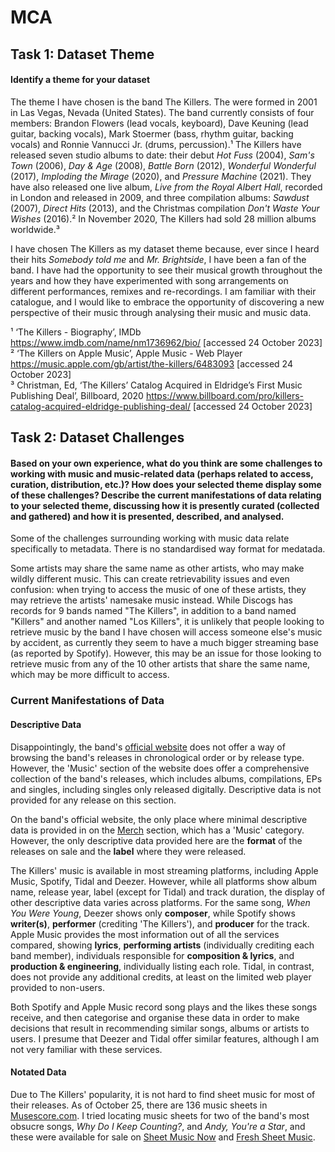 # MCA

## Task 1: Dataset Theme
#### Identify a theme for your dataset

The theme I have chosen is the band The Killers. The were formed in 2001 in Las Vegas, Nevada (United States). The band currently consists of four members: Brandon Flowers (lead vocals, keyboard), Dave Keuning (lead guitar, backing vocals), Mark Stoermer (bass, rhythm guitar, backing vocals) and Ronnie Vannucci Jr. (drums, percussion).¹ The Killers have released seven studio albums to date: their debut _Hot Fuss_ (2004), _Sam's Town_ (2006), _Day & Age_  (2008), _Battle Born_ (2012), _Wonderful Wonderful_ (2017), _Imploding the Mirage_ (2020), and _Pressure Machine_ (2021). They have also released one live album, _Live from the Royal Albert Hall_, recorded in London and released in 2009, and three compilation albums: _Sawdust_ (2007), _Direct Hits_ (2013), and the Christmas compilation _Don't Waste Your Wishes_ (2016).² In November 2020, The Killers had sold 28 million albums worldwide.³

I have chosen The Killers as my dataset theme because, ever since I heard their hits _Somebody told me_ and _Mr. Brightside_, I have been a fan of the band. I have had the opportunity to see their musical growth throughout the years and how they have experimented with song arrangements on different performances, remixes and re-recordings. I am familiar with their catalogue, and I would like to embrace the opportunity of discovering a new perspective of their music through analysing their music and music data.

¹ ‘The Killers - Biography’, IMDb <https://www.imdb.com/name/nm1736962/bio/> [accessed 24 October 2023]\
² ‘The Killers on Apple Music’, Apple Music - Web Player <https://music.apple.com/gb/artist/the-killers/6483093> [accessed 24 October 2023]\
³ Christman, Ed, ‘The Killers’ Catalog Acquired in Eldridge’s First Music Publishing Deal’, Billboard, 2020 <https://www.billboard.com/pro/killers-catalog-acquired-eldridge-publishing-deal/> [accessed 24 October 2023]

## Task 2: Dataset Challenges
#### Based on your own experience, what do you think are some challenges to working with music and music-related data (perhaps related to access, curation, distribution, etc.)? How does your selected theme display some of these challenges? Describe the current manifestations of data relating to your selected theme, discussing how it is presently curated (collected and gathered) and how it is presented, described, and analysed.

Some of the challenges surrounding working with music data relate specifically to metadata. There is no standardised way format for medatada.

Some artists may share the same name as other artists, who may make wildly different music. This can create retrievability issues and even confusion: when trying to access the music of one of these artists, they may retrieve the artists' namesake music instead. While Discogs has records for 9 bands named "The Killers", in addition to a band named "Killers" and another named "Los Killers", it is unlikely that people looking to retrieve music by the band I have chosen will access someone else's music by accident, as currently they seem to have a much bigger streaming base (as reported by Spotify). However, this may be an issue for those looking to retrieve music from any of the 10 other artists that share the same name, which may be more difficult to access.

### Current Manifestations of Data

#### Descriptive Data

Disappointingly, the band's [official website](https://thekillersmusic.com) does not offer a way of browsing the band's releases in chronological order or by release type. However, the 'Music' section of the website does offer a comprehensive collection of the band's releases, which includes albums, compilations, EPs and singles, including singles only released digitally. Descriptive data is not provided for any release on this section.

On the band's official website, the only place where minimal descriptive data is provided in on the [Merch](https://shopuk.thekillersmusic.com/?utm_source=Original&utm_campaign=20210718&utm_medium=channel.utm_medium&utm_referrer=direct&utm_board=island-records-us&utm_country=US&utm_linkurl=TheKillers.lnk.to%2FPMStore&lf=457ac199c1cfba34fb9d302ef411593a) section, which has a 'Music' category. However, the only descriptive data provided here are the **format** of the releases on sale and the **label** where they were released.

The Killers' music is available in most streaming platforms, including Apple Music, Spotify, Tidal and Deezer. However, while all platforms show album name, release year, label (except for Tidal) and track duration, the display of other descriptive data varies across platforms. For the same song, _When You Were Young_, Deezer shows only **composer**, while Spotify shows **writer(s)**, **performer** (crediting 'The Killers'), and **producer** for the track. Apple Music provides the most information out of all the services compared, showing **lyrics**, **performing artists** (individually crediting each band member), individuals responsible for **composition & lyrics**, and **production & engineering**, individually listing each role. Tidal, in contrast, does not provide any additional credits, at least on the limited web player provided to non-users.

Both Spotify and Apple Music record song plays and the likes these songs receive, and then categorise and organise these data in order to make decisions that result in recommending similar songs, albums or artists to users. I presume that Deezer and Tidal offer similar features, although I am not very familiar with these services.

#### Notated Data

Due to The Killers' popularity, it is not hard to find sheet music for most of their releases. As of October 25, there are 136 music sheets in [Musescore.com](https://musescore.com/artist/the_killers-133583). I tried locating music sheets for two of the band's most obsucre songs, _Why Do I Keep Counting?_, and _Andy, You're a Star_, and these were available for sale on [Sheet Music Now](https://www.sheetmusicnow.com/) and [Fresh Sheet Music](https://freshsheetmusic.com/).


